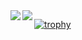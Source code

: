 <a href="https://github.com/anuraghazra/github-readme-stats">
  <img align="left" src="https://github-readme-stats.vercel.app/api?username=Ryo-cool&show_icons=true&icon_color=fff&bg_color=30,00bfff,000080&title_color=fff&text_color=fff" />
</a>
<a href="https://github.com/anuraghazra/github-readme-stats">
  <img align="left" src="https://github-readme-stats.vercel.app/api/top-langs/?username=Ryo-cool&bg_color=30,e96243,904e95&title_color=fff&text_color=fff" />
</a>

[![trophy](https://github-profile-trophy.vercel.app/?username=Ryo-cool)](https://github.com/ryo-ma/github-profile-trophy)
